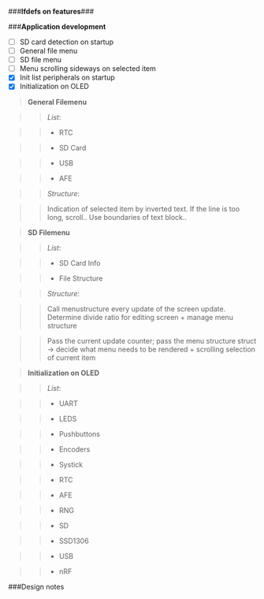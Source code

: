###__Ifdefs on features__###


###__Application development__

- [ ] SD card detection on startup
- [ ] General file menu
- [ ] SD file menu
- [ ] Menu scrolling sideways on selected item
- [x] Init list peripherals on startup
- [x] Initialization on OLED

>**General Filemenu**

>> _List_:

>> - RTC

>> - SD Card

>> - USB

>> - AFE

>> _Structure_:

>> Indication of selected item by inverted text. If the line is too long, scroll.. Use boundaries of text block..

>**SD Filemenu**

>> _List_:

>> - SD Card Info

>> - File Structure

>> _Structure_:

>> Call menustructure every update of the screen update. Determine divide ratio for editing screen + manage menu structure

>> Pass the current update counter; pass the menu structure struct -> decide what menu needs to be rendered + scrolling selection of current item

>**Initialization on OLED**

>> _List_:

>> - UART

>> - LEDS

>> - Pushbuttons

>> - Encoders

>> - Systick

>> - RTC

>> - AFE

>> - RNG

>> - SD

>> - SSD1306

>> - USB

>> - nRF


###Design notes
